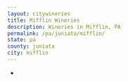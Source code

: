 ```yaml
---
layout: citywineries
title: Mifflin Wineries
description: Wineries in Mifflin, PA
permalink: /pa/juniata/mifflin/
state: pa
county: juniata
city: mifflin
---
```

-
